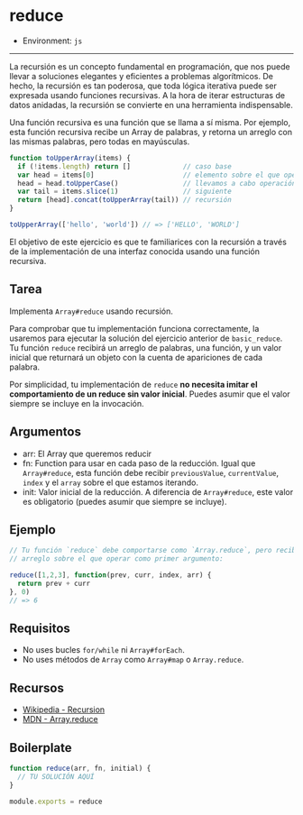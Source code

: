 # reduce

* Environment: `js`

***

La recursión es un concepto fundamental en programación, que nos puede llevar a
soluciones elegantes y eficientes a problemas algorítmicos. De hecho, la
recursión es tan poderosa, que toda lógica iterativa puede ser expresada usando
funciones recursivas. A la hora de iterar estructuras de datos anidadas, la
recursión se convierte en una herramienta indispensable.

Una función recursiva es una función que se llama a sí misma. Por ejemplo, esta
función recursiva recibe un Array de palabras, y retorna un arreglo con las
mismas palabras, pero todas en mayúsculas.

```js
function toUpperArray(items) {
  if (!items.length) return []             // caso base
  var head = items[0]                      // elemento sobre el que operar
  head = head.toUpperCase()                // llevamos a cabo operación
  var tail = items.slice(1)                // siguiente
  return [head].concat(toUpperArray(tail)) // recursión
}

toUpperArray(['hello', 'world']) // => ['HELLO', 'WORLD']
```

El objetivo de este ejercicio es que te familiarices con la recursión a través
de la implementación de una interfaz conocida usando una función recursiva.

## Tarea

Implementa `Array#reduce` usando recursión.

Para comprobar que tu implementación funciona correctamente, la usaremos para
ejecutar la solución del ejercicio anterior de `basic_reduce`. Tu función
`reduce` recibirá un arreglo de palabras, una función, y un valor inicial que
returnará un objeto con la cuenta de apariciones de cada palabra.

Por simplicidad, tu implementación de `reduce` **no necesita imitar el
comportamiento de un reduce sin valor inicial**. Puedes asumir que el valor
siempre se incluye en la invocación.

## Argumentos

* arr: El Array que queremos reducir
* fn: Function para usar en cada paso de la reducción. Igual que `Array#reduce`,
  esta función debe recibir `previousValue`, `currentValue`, `index` y el
  `array` sobre el que estamos iterando.
* init: Valor inicial de la reducción. A diferencia de `Array#reduce`, este
  valor es obligatorio (puedes asumir que siempre se incluye).

## Ejemplo

```js
// Tu función `reduce` debe comportarse como `Array.reduce`, pero recibirá el
// arreglo sobre el que operar como primer argumento:

reduce([1,2,3], function(prev, curr, index, arr) {
  return prev + curr
}, 0)
// => 6
```

## Requisitos

* No uses bucles `for/while` ni `Array#forEach`.
* No uses métodos de `Array` como `Array#map` o `Array.reduce`.

## Recursos

* [Wikipedia - Recursion](https://en.wikipedia.org/wiki/Recursion)
* [MDN - Array.reduce](https://developer.mozilla.org/en-US/docs/Web/JavaScript/Reference/Global_Objects/Array/reduce)

## Boilerplate

```js
function reduce(arr, fn, initial) {
  // TU SOLUCIÓN AQUÍ
}

module.exports = reduce
```

